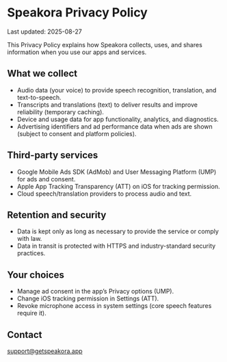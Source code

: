 # Speakora Privacy Policy

Last updated: 2025-08-27

This Privacy Policy explains how Speakora collects, uses, and shares information when you use our apps and services.

## What we collect

- Audio data (your voice) to provide speech recognition, translation, and text-to-speech.
- Transcripts and translations (text) to deliver results and improve reliability (temporary caching).
- Device and usage data for app functionality, analytics, and diagnostics.
- Advertising identifiers and ad performance data when ads are shown (subject to consent and platform policies).

## Third-party services

- Google Mobile Ads SDK (AdMob) and User Messaging Platform (UMP) for ads and consent.
- Apple App Tracking Transparency (ATT) on iOS for tracking permission.
- Cloud speech/translation providers to process audio and text.

## Retention and security

- Data is kept only as long as necessary to provide the service or comply with law.
- Data in transit is protected with HTTPS and industry-standard security practices.

## Your choices

- Manage ad consent in the app’s Privacy options (UMP).
- Change iOS tracking permission in Settings (ATT).
- Revoke microphone access in system settings (core speech features require it).

## Contact

support@getspeakora.app


